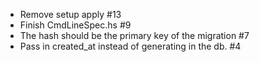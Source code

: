 - Remove setup apply #13
- Finish CmdLineSpec.hs #9
- The hash should be the primary key of the migration #7
- Pass in created_at instead of generating in the db. #4
